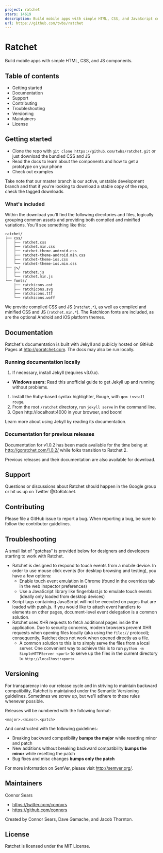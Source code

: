 ```yaml
---
project: ratchet
stars: 14619
description: Build mobile apps with simple HTML, CSS, and JavaScript components. 
url: https://github.com/twbs/ratchet
---
```


Ratchet
=======

Build mobile apps with simple HTML, CSS, and JS components.

Table of contents
-----------------

-   Getting started
-   Documentation
-   Support
-   Contributing
-   Troubleshooting
-   Versioning
-   Maintainers
-   License

Getting started
---------------

-   Clone the repo with `git clone https://github.com/twbs/ratchet.git` or just download the bundled CSS and JS
-   Read the docs to learn about the components and how to get a prototype on your phone
-   Check out examples

Take note that our master branch is our active, unstable development branch and that if you're looking to download a stable copy of the repo, check the tagged downloads.

### What's included

Within the download you'll find the following directories and files, logically grouping common assets and providing both compiled and minified variations. You'll see something like this:

```
ratchet/
├── css/
│   ├── ratchet.css
│   ├── ratchet.min.css
│   ├── ratchet-theme-android.css
│   ├── ratchet-theme-android.min.css
│   ├── ratchet-theme-ios.css
│   └── ratchet-theme-ios.min.css
├── js/
│   ├── ratchet.js
│   └── ratchet.min.js
└── fonts/
    ├── ratchicons.eot
    ├── ratchicons.svg
    ├── ratchicons.ttf
    └── ratchicons.woff
```

We provide compiled CSS and JS (`ratchet.*`), as well as compiled and minified CSS and JS (`ratchet.min.*`). The Ratchicon fonts are included, as are the optional Android and iOS platform themes.

Documentation
-------------

Ratchet's documentation is built with Jekyll and publicly hosted on GitHub Pages at http://goratchet.com. The docs may also be run locally.

### Running documentation locally

1.  If necessary, install Jekyll (requires v3.0.x).

-   **Windows users:** Read this unofficial guide to get Jekyll up and running without problems.

1.  Install the Ruby-based syntax highlighter, Rouge, with `gem install rouge`.
2.  From the root `/ratchet` directory, run `jekyll serve` in the command line.
3.  Open http://localhost:4000 in your browser, and boom!

Learn more about using Jekyll by reading its documentation.

### Documentation for previous releases

Documentation for v1.0.2 has been made available for the time being at http://goratchet.com/1.0.2/ while folks transition to Ratchet 2.

Previous releases and their documentation are also available for download.

Support
-------

Questions or discussions about Ratchet should happen in the Google group or hit us up on Twitter @GoRatchet.

Contributing
------------

Please file a GitHub issue to report a bug. When reporting a bug, be sure to follow the contributor guidelines.

Troubleshooting
---------------

A small list of "gotchas" is provided below for designers and developers starting to work with Ratchet.

-   Ratchet is designed to respond to touch events from a mobile device. In order to use mouse click events (for desktop browsing and testing), you have a few options:
    -   Enable touch event emulation in Chrome (found in the overrides tab in the web inspector preferences)
    -   Use a JavaScript library like fingerblast.js to emulate touch events (ideally only loaded from desktop devices)
-   Script tags containing JavaScript will not be executed on pages that are loaded with push.js. If you would like to attach event handlers to elements on other pages, document-level event delegation is a common solution.
-   Ratchet uses XHR requests to fetch additional pages inside the application. Due to security concerns, modern browsers prevent XHR requests when opening files locally (aka using the `file://` protocol); consequently, Ratchet does not work when opened directly as a file.
    -   A common solution to this is to simply serve the files from a local server. One convenient way to achieve this is to run `python -m SimpleHTTPServer <port>` to serve up the files in the current directory to `http://localhost:<port>`

Versioning
----------

For transparency into our release cycle and in striving to maintain backward compatibility, Ratchet is maintained under the Semantic Versioning guidelines. Sometimes we screw up, but we'll adhere to these rules whenever possible.

Releases will be numbered with the following format:

`<major>.<minor>.<patch>`

And constructed with the following guidelines:

-   Breaking backward compatibility **bumps the major** while resetting minor and patch
-   New additions without breaking backward compatibility **bumps the minor** while resetting the patch
-   Bug fixes and misc changes **bumps only the patch**

For more information on SemVer, please visit http://semver.org/.

Maintainers
-----------

Connor Sears

-   https://twitter.com/connors
-   https://github.com/connors

Created by Connor Sears, Dave Gamache, and Jacob Thornton.

License
-------

Ratchet is licensed under the MIT License.
